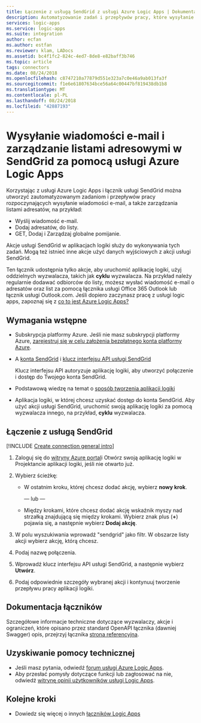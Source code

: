 ```yaml
---
title: Łączenie z usługą SendGrid z usługi Azure Logic Apps | Dokumentacja firmy Microsoft
description: Automatyzowanie zadań i przepływów pracy, które wysyłanie wiadomości e-mail i zarządzanie listami adresowymi w SendGrid za pomocą usługi Azure Logic Apps
services: logic-apps
ms.service: logic-apps
ms.suite: integration
author: ecfan
ms.author: estfan
ms.reviewer: klam, LADocs
ms.assetid: bc4f1fc2-824c-4ed7-8de8-e82baff3b746
ms.topic: article
tags: connectors
ms.date: 08/24/2018
ms.openlocfilehash: c8747210a77879d551e323a7c0e46a9ab013fa3f
ms.sourcegitcommit: f1e6e61807634bce56a64c00447bf819438db1b8
ms.translationtype: MT
ms.contentlocale: pl-PL
ms.lasthandoff: 08/24/2018
ms.locfileid: "42887193"
---
```

# <a name="send-emails-and-manage-mailing-lists-in-sendgrid-by-using-azure-logic-apps"></a>Wysyłanie wiadomości e-mail i zarządzanie listami adresowymi w SendGrid za pomocą usługi Azure Logic Apps

Korzystając z usługi Azure Logic Apps i łącznik usługi SendGrid można utworzyć zautomatyzowanym zadaniom i przepływów pracy rozpoczynających wysyłanie wiadomości e-mail, a także zarządzania listami adresatów, na przykład:

* Wyślij wiadomość e-mail.
* Dodaj adresatów, do listy.
* GET, Dodaj i Zarządzaj globalne pomijanie.

Akcje usługi SendGrid w aplikacjach logiki służy do wykonywania tych zadań. Mogą też istnieć inne akcje użyć danych wyjściowych z akcji usługi SendGrid. 

Ten łącznik udostępnia tylko akcje, aby uruchomić aplikację logiki, użyj oddzielnych wyzwalacza, takich jak **cyklu** wyzwalacza. Na przykład należy regularnie dodawać odbiorców do listy, możesz wysłać wiadomość e-mail o adresatów oraz list za pomocą łącznika usługi Office 365 Outlook lub łącznik usługi Outlook.com.
Jeśli dopiero zaczynasz pracę z usługi logic apps, zapoznaj się z [co to jest Azure Logic Apps?](../logic-apps/logic-apps-overview.md)

## <a name="prerequisites"></a>Wymagania wstępne

* Subskrypcja platformy Azure. Jeśli nie masz subskrypcji platformy Azure, <a href="https://azure.microsoft.com/free/" target="_blank">zarejestruj się w celu założenia bezpłatnego konta platformy Azure</a>. 

* A [konta SendGrid](https://www.sendgrid.com/) i [klucz interfejsu API usługi SendGrid](https://sendgrid.com/docs/ui/account-and-settings/api-keys/)

   Klucz interfejsu API autoryzuje aplikację logiki, aby utworzyć połączenie i dostęp do Twojego konta SendGrid.

* Podstawową wiedzę na temat o [sposób tworzenia aplikacji logiki](../logic-apps/quickstart-create-first-logic-app-workflow.md)

* Aplikacja logiki, w której chcesz uzyskać dostęp do konta SendGrid. Aby użyć akcji usługi SendGrid, uruchomić swoją aplikację logiki za pomocą wyzwalacza innego, na przykład, **cyklu** wyzwalacza.

## <a name="connect-to-sendgrid"></a>Łączenie z usługą SendGrid

[!INCLUDE [Create connection general intro](../../includes/connectors-create-connection-general-intro.md)]

1. Zaloguj się do [witryny Azure portal](https://portal.azure.com)i Otwórz swoją aplikację logiki w Projektancie aplikacji logiki, jeśli nie otwarto już.

1. Wybierz ścieżkę: 

   * W ostatnim kroku, której chcesz dodać akcję, wybierz **nowy krok**. 

     — lub —

   * Między krokami, które chcesz dodać akcję wskaźnik myszy nad strzałką znajdującą się między krokami. 
   Wybierz znak plus (**+**) pojawia się, a następnie wybierz **Dodaj akcję**.

1. W polu wyszukiwania wprowadź "sendgrid" jako filtr. W obszarze listy akcji wybierz akcję, którą chcesz.

1. Podaj nazwę połączenia. 

1. Wprowadź klucz interfejsu API usługi SendGrid, a następnie wybierz **Utwórz**.

1. Podaj odpowiednie szczegóły wybranej akcji i kontynuuj tworzenie przepływu pracy aplikacji logiki.

## <a name="connector-reference"></a>Dokumentacja łączników

Szczegółowe informacje techniczne dotyczące wyzwalaczy, akcje i ograniczeń, które opisano przez standard OpenAPI łącznika (dawniej Swagger) opis, przejrzyj łącznika [strona referencyjna](/connectors/sendgrid/).

## <a name="get-support"></a>Uzyskiwanie pomocy technicznej

* Jeśli masz pytania, odwiedź [forum usługi Azure Logic Apps](https://social.msdn.microsoft.com/Forums/en-US/home?forum=azurelogicapps).
* Aby przesłać pomysły dotyczące funkcji lub zagłosować na nie, odwiedź [witrynę opinii użytkowników usługi Logic Apps](http://aka.ms/logicapps-wish).

## <a name="next-steps"></a>Kolejne kroki

* Dowiedz się więcej o innych [łączników Logic Apps](../connectors/apis-list.md)